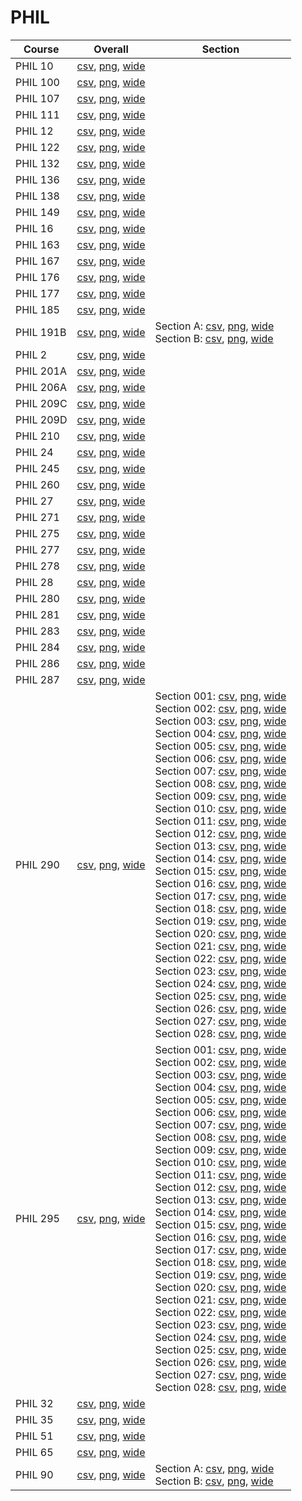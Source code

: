 # PHIL

| Course | Overall | Section |
| ------ | ------- | ------- |
| PHIL 10 | [csv](https://github.com/UCSD-Historical-Enrollment-Data/2025Winter/blob/main/overall/PHIL%2010.csv), [png](https://raw.githubusercontent.com/UCSD-Historical-Enrollment-Data/2025Winter/main/plot_overall/PHIL%2010.png), [wide](https://raw.githubusercontent.com/UCSD-Historical-Enrollment-Data/2025Winter/main/plot_overall_wide/PHIL%2010.png) |  |
| PHIL 100 | [csv](https://github.com/UCSD-Historical-Enrollment-Data/2025Winter/blob/main/overall/PHIL%20100.csv), [png](https://raw.githubusercontent.com/UCSD-Historical-Enrollment-Data/2025Winter/main/plot_overall/PHIL%20100.png), [wide](https://raw.githubusercontent.com/UCSD-Historical-Enrollment-Data/2025Winter/main/plot_overall_wide/PHIL%20100.png) |  |
| PHIL 107 | [csv](https://github.com/UCSD-Historical-Enrollment-Data/2025Winter/blob/main/overall/PHIL%20107.csv), [png](https://raw.githubusercontent.com/UCSD-Historical-Enrollment-Data/2025Winter/main/plot_overall/PHIL%20107.png), [wide](https://raw.githubusercontent.com/UCSD-Historical-Enrollment-Data/2025Winter/main/plot_overall_wide/PHIL%20107.png) |  |
| PHIL 111 | [csv](https://github.com/UCSD-Historical-Enrollment-Data/2025Winter/blob/main/overall/PHIL%20111.csv), [png](https://raw.githubusercontent.com/UCSD-Historical-Enrollment-Data/2025Winter/main/plot_overall/PHIL%20111.png), [wide](https://raw.githubusercontent.com/UCSD-Historical-Enrollment-Data/2025Winter/main/plot_overall_wide/PHIL%20111.png) |  |
| PHIL 12 | [csv](https://github.com/UCSD-Historical-Enrollment-Data/2025Winter/blob/main/overall/PHIL%2012.csv), [png](https://raw.githubusercontent.com/UCSD-Historical-Enrollment-Data/2025Winter/main/plot_overall/PHIL%2012.png), [wide](https://raw.githubusercontent.com/UCSD-Historical-Enrollment-Data/2025Winter/main/plot_overall_wide/PHIL%2012.png) |  |
| PHIL 122 | [csv](https://github.com/UCSD-Historical-Enrollment-Data/2025Winter/blob/main/overall/PHIL%20122.csv), [png](https://raw.githubusercontent.com/UCSD-Historical-Enrollment-Data/2025Winter/main/plot_overall/PHIL%20122.png), [wide](https://raw.githubusercontent.com/UCSD-Historical-Enrollment-Data/2025Winter/main/plot_overall_wide/PHIL%20122.png) |  |
| PHIL 132 | [csv](https://github.com/UCSD-Historical-Enrollment-Data/2025Winter/blob/main/overall/PHIL%20132.csv), [png](https://raw.githubusercontent.com/UCSD-Historical-Enrollment-Data/2025Winter/main/plot_overall/PHIL%20132.png), [wide](https://raw.githubusercontent.com/UCSD-Historical-Enrollment-Data/2025Winter/main/plot_overall_wide/PHIL%20132.png) |  |
| PHIL 136 | [csv](https://github.com/UCSD-Historical-Enrollment-Data/2025Winter/blob/main/overall/PHIL%20136.csv), [png](https://raw.githubusercontent.com/UCSD-Historical-Enrollment-Data/2025Winter/main/plot_overall/PHIL%20136.png), [wide](https://raw.githubusercontent.com/UCSD-Historical-Enrollment-Data/2025Winter/main/plot_overall_wide/PHIL%20136.png) |  |
| PHIL 138 | [csv](https://github.com/UCSD-Historical-Enrollment-Data/2025Winter/blob/main/overall/PHIL%20138.csv), [png](https://raw.githubusercontent.com/UCSD-Historical-Enrollment-Data/2025Winter/main/plot_overall/PHIL%20138.png), [wide](https://raw.githubusercontent.com/UCSD-Historical-Enrollment-Data/2025Winter/main/plot_overall_wide/PHIL%20138.png) |  |
| PHIL 149 | [csv](https://github.com/UCSD-Historical-Enrollment-Data/2025Winter/blob/main/overall/PHIL%20149.csv), [png](https://raw.githubusercontent.com/UCSD-Historical-Enrollment-Data/2025Winter/main/plot_overall/PHIL%20149.png), [wide](https://raw.githubusercontent.com/UCSD-Historical-Enrollment-Data/2025Winter/main/plot_overall_wide/PHIL%20149.png) |  |
| PHIL 16 | [csv](https://github.com/UCSD-Historical-Enrollment-Data/2025Winter/blob/main/overall/PHIL%2016.csv), [png](https://raw.githubusercontent.com/UCSD-Historical-Enrollment-Data/2025Winter/main/plot_overall/PHIL%2016.png), [wide](https://raw.githubusercontent.com/UCSD-Historical-Enrollment-Data/2025Winter/main/plot_overall_wide/PHIL%2016.png) |  |
| PHIL 163 | [csv](https://github.com/UCSD-Historical-Enrollment-Data/2025Winter/blob/main/overall/PHIL%20163.csv), [png](https://raw.githubusercontent.com/UCSD-Historical-Enrollment-Data/2025Winter/main/plot_overall/PHIL%20163.png), [wide](https://raw.githubusercontent.com/UCSD-Historical-Enrollment-Data/2025Winter/main/plot_overall_wide/PHIL%20163.png) |  |
| PHIL 167 | [csv](https://github.com/UCSD-Historical-Enrollment-Data/2025Winter/blob/main/overall/PHIL%20167.csv), [png](https://raw.githubusercontent.com/UCSD-Historical-Enrollment-Data/2025Winter/main/plot_overall/PHIL%20167.png), [wide](https://raw.githubusercontent.com/UCSD-Historical-Enrollment-Data/2025Winter/main/plot_overall_wide/PHIL%20167.png) |  |
| PHIL 176 | [csv](https://github.com/UCSD-Historical-Enrollment-Data/2025Winter/blob/main/overall/PHIL%20176.csv), [png](https://raw.githubusercontent.com/UCSD-Historical-Enrollment-Data/2025Winter/main/plot_overall/PHIL%20176.png), [wide](https://raw.githubusercontent.com/UCSD-Historical-Enrollment-Data/2025Winter/main/plot_overall_wide/PHIL%20176.png) |  |
| PHIL 177 | [csv](https://github.com/UCSD-Historical-Enrollment-Data/2025Winter/blob/main/overall/PHIL%20177.csv), [png](https://raw.githubusercontent.com/UCSD-Historical-Enrollment-Data/2025Winter/main/plot_overall/PHIL%20177.png), [wide](https://raw.githubusercontent.com/UCSD-Historical-Enrollment-Data/2025Winter/main/plot_overall_wide/PHIL%20177.png) |  |
| PHIL 185 | [csv](https://github.com/UCSD-Historical-Enrollment-Data/2025Winter/blob/main/overall/PHIL%20185.csv), [png](https://raw.githubusercontent.com/UCSD-Historical-Enrollment-Data/2025Winter/main/plot_overall/PHIL%20185.png), [wide](https://raw.githubusercontent.com/UCSD-Historical-Enrollment-Data/2025Winter/main/plot_overall_wide/PHIL%20185.png) |  |
| PHIL 191B | [csv](https://github.com/UCSD-Historical-Enrollment-Data/2025Winter/blob/main/overall/PHIL%20191B.csv), [png](https://raw.githubusercontent.com/UCSD-Historical-Enrollment-Data/2025Winter/main/plot_overall/PHIL%20191B.png), [wide](https://raw.githubusercontent.com/UCSD-Historical-Enrollment-Data/2025Winter/main/plot_overall_wide/PHIL%20191B.png) | Section A: [csv](https://github.com/UCSD-Historical-Enrollment-Data/2025Winter/blob/main/section/PHIL%20191B_A.csv), [png](https://raw.githubusercontent.com/UCSD-Historical-Enrollment-Data/2025Winter/main/plot_section/PHIL%20191B_A.png), [wide](https://raw.githubusercontent.com/UCSD-Historical-Enrollment-Data/2025Winter/main/plot_section_wide/PHIL%20191B_A.png)<br>Section B: [csv](https://github.com/UCSD-Historical-Enrollment-Data/2025Winter/blob/main/section/PHIL%20191B_B.csv), [png](https://raw.githubusercontent.com/UCSD-Historical-Enrollment-Data/2025Winter/main/plot_section/PHIL%20191B_B.png), [wide](https://raw.githubusercontent.com/UCSD-Historical-Enrollment-Data/2025Winter/main/plot_section_wide/PHIL%20191B_B.png) |
| PHIL 2 | [csv](https://github.com/UCSD-Historical-Enrollment-Data/2025Winter/blob/main/overall/PHIL%202.csv), [png](https://raw.githubusercontent.com/UCSD-Historical-Enrollment-Data/2025Winter/main/plot_overall/PHIL%202.png), [wide](https://raw.githubusercontent.com/UCSD-Historical-Enrollment-Data/2025Winter/main/plot_overall_wide/PHIL%202.png) |  |
| PHIL 201A | [csv](https://github.com/UCSD-Historical-Enrollment-Data/2025Winter/blob/main/overall/PHIL%20201A.csv), [png](https://raw.githubusercontent.com/UCSD-Historical-Enrollment-Data/2025Winter/main/plot_overall/PHIL%20201A.png), [wide](https://raw.githubusercontent.com/UCSD-Historical-Enrollment-Data/2025Winter/main/plot_overall_wide/PHIL%20201A.png) |  |
| PHIL 206A | [csv](https://github.com/UCSD-Historical-Enrollment-Data/2025Winter/blob/main/overall/PHIL%20206A.csv), [png](https://raw.githubusercontent.com/UCSD-Historical-Enrollment-Data/2025Winter/main/plot_overall/PHIL%20206A.png), [wide](https://raw.githubusercontent.com/UCSD-Historical-Enrollment-Data/2025Winter/main/plot_overall_wide/PHIL%20206A.png) |  |
| PHIL 209C | [csv](https://github.com/UCSD-Historical-Enrollment-Data/2025Winter/blob/main/overall/PHIL%20209C.csv), [png](https://raw.githubusercontent.com/UCSD-Historical-Enrollment-Data/2025Winter/main/plot_overall/PHIL%20209C.png), [wide](https://raw.githubusercontent.com/UCSD-Historical-Enrollment-Data/2025Winter/main/plot_overall_wide/PHIL%20209C.png) |  |
| PHIL 209D | [csv](https://github.com/UCSD-Historical-Enrollment-Data/2025Winter/blob/main/overall/PHIL%20209D.csv), [png](https://raw.githubusercontent.com/UCSD-Historical-Enrollment-Data/2025Winter/main/plot_overall/PHIL%20209D.png), [wide](https://raw.githubusercontent.com/UCSD-Historical-Enrollment-Data/2025Winter/main/plot_overall_wide/PHIL%20209D.png) |  |
| PHIL 210 | [csv](https://github.com/UCSD-Historical-Enrollment-Data/2025Winter/blob/main/overall/PHIL%20210.csv), [png](https://raw.githubusercontent.com/UCSD-Historical-Enrollment-Data/2025Winter/main/plot_overall/PHIL%20210.png), [wide](https://raw.githubusercontent.com/UCSD-Historical-Enrollment-Data/2025Winter/main/plot_overall_wide/PHIL%20210.png) |  |
| PHIL 24 | [csv](https://github.com/UCSD-Historical-Enrollment-Data/2025Winter/blob/main/overall/PHIL%2024.csv), [png](https://raw.githubusercontent.com/UCSD-Historical-Enrollment-Data/2025Winter/main/plot_overall/PHIL%2024.png), [wide](https://raw.githubusercontent.com/UCSD-Historical-Enrollment-Data/2025Winter/main/plot_overall_wide/PHIL%2024.png) |  |
| PHIL 245 | [csv](https://github.com/UCSD-Historical-Enrollment-Data/2025Winter/blob/main/overall/PHIL%20245.csv), [png](https://raw.githubusercontent.com/UCSD-Historical-Enrollment-Data/2025Winter/main/plot_overall/PHIL%20245.png), [wide](https://raw.githubusercontent.com/UCSD-Historical-Enrollment-Data/2025Winter/main/plot_overall_wide/PHIL%20245.png) |  |
| PHIL 260 | [csv](https://github.com/UCSD-Historical-Enrollment-Data/2025Winter/blob/main/overall/PHIL%20260.csv), [png](https://raw.githubusercontent.com/UCSD-Historical-Enrollment-Data/2025Winter/main/plot_overall/PHIL%20260.png), [wide](https://raw.githubusercontent.com/UCSD-Historical-Enrollment-Data/2025Winter/main/plot_overall_wide/PHIL%20260.png) |  |
| PHIL 27 | [csv](https://github.com/UCSD-Historical-Enrollment-Data/2025Winter/blob/main/overall/PHIL%2027.csv), [png](https://raw.githubusercontent.com/UCSD-Historical-Enrollment-Data/2025Winter/main/plot_overall/PHIL%2027.png), [wide](https://raw.githubusercontent.com/UCSD-Historical-Enrollment-Data/2025Winter/main/plot_overall_wide/PHIL%2027.png) |  |
| PHIL 271 | [csv](https://github.com/UCSD-Historical-Enrollment-Data/2025Winter/blob/main/overall/PHIL%20271.csv), [png](https://raw.githubusercontent.com/UCSD-Historical-Enrollment-Data/2025Winter/main/plot_overall/PHIL%20271.png), [wide](https://raw.githubusercontent.com/UCSD-Historical-Enrollment-Data/2025Winter/main/plot_overall_wide/PHIL%20271.png) |  |
| PHIL 275 | [csv](https://github.com/UCSD-Historical-Enrollment-Data/2025Winter/blob/main/overall/PHIL%20275.csv), [png](https://raw.githubusercontent.com/UCSD-Historical-Enrollment-Data/2025Winter/main/plot_overall/PHIL%20275.png), [wide](https://raw.githubusercontent.com/UCSD-Historical-Enrollment-Data/2025Winter/main/plot_overall_wide/PHIL%20275.png) |  |
| PHIL 277 | [csv](https://github.com/UCSD-Historical-Enrollment-Data/2025Winter/blob/main/overall/PHIL%20277.csv), [png](https://raw.githubusercontent.com/UCSD-Historical-Enrollment-Data/2025Winter/main/plot_overall/PHIL%20277.png), [wide](https://raw.githubusercontent.com/UCSD-Historical-Enrollment-Data/2025Winter/main/plot_overall_wide/PHIL%20277.png) |  |
| PHIL 278 | [csv](https://github.com/UCSD-Historical-Enrollment-Data/2025Winter/blob/main/overall/PHIL%20278.csv), [png](https://raw.githubusercontent.com/UCSD-Historical-Enrollment-Data/2025Winter/main/plot_overall/PHIL%20278.png), [wide](https://raw.githubusercontent.com/UCSD-Historical-Enrollment-Data/2025Winter/main/plot_overall_wide/PHIL%20278.png) |  |
| PHIL 28 | [csv](https://github.com/UCSD-Historical-Enrollment-Data/2025Winter/blob/main/overall/PHIL%2028.csv), [png](https://raw.githubusercontent.com/UCSD-Historical-Enrollment-Data/2025Winter/main/plot_overall/PHIL%2028.png), [wide](https://raw.githubusercontent.com/UCSD-Historical-Enrollment-Data/2025Winter/main/plot_overall_wide/PHIL%2028.png) |  |
| PHIL 280 | [csv](https://github.com/UCSD-Historical-Enrollment-Data/2025Winter/blob/main/overall/PHIL%20280.csv), [png](https://raw.githubusercontent.com/UCSD-Historical-Enrollment-Data/2025Winter/main/plot_overall/PHIL%20280.png), [wide](https://raw.githubusercontent.com/UCSD-Historical-Enrollment-Data/2025Winter/main/plot_overall_wide/PHIL%20280.png) |  |
| PHIL 281 | [csv](https://github.com/UCSD-Historical-Enrollment-Data/2025Winter/blob/main/overall/PHIL%20281.csv), [png](https://raw.githubusercontent.com/UCSD-Historical-Enrollment-Data/2025Winter/main/plot_overall/PHIL%20281.png), [wide](https://raw.githubusercontent.com/UCSD-Historical-Enrollment-Data/2025Winter/main/plot_overall_wide/PHIL%20281.png) |  |
| PHIL 283 | [csv](https://github.com/UCSD-Historical-Enrollment-Data/2025Winter/blob/main/overall/PHIL%20283.csv), [png](https://raw.githubusercontent.com/UCSD-Historical-Enrollment-Data/2025Winter/main/plot_overall/PHIL%20283.png), [wide](https://raw.githubusercontent.com/UCSD-Historical-Enrollment-Data/2025Winter/main/plot_overall_wide/PHIL%20283.png) |  |
| PHIL 284 | [csv](https://github.com/UCSD-Historical-Enrollment-Data/2025Winter/blob/main/overall/PHIL%20284.csv), [png](https://raw.githubusercontent.com/UCSD-Historical-Enrollment-Data/2025Winter/main/plot_overall/PHIL%20284.png), [wide](https://raw.githubusercontent.com/UCSD-Historical-Enrollment-Data/2025Winter/main/plot_overall_wide/PHIL%20284.png) |  |
| PHIL 286 | [csv](https://github.com/UCSD-Historical-Enrollment-Data/2025Winter/blob/main/overall/PHIL%20286.csv), [png](https://raw.githubusercontent.com/UCSD-Historical-Enrollment-Data/2025Winter/main/plot_overall/PHIL%20286.png), [wide](https://raw.githubusercontent.com/UCSD-Historical-Enrollment-Data/2025Winter/main/plot_overall_wide/PHIL%20286.png) |  |
| PHIL 287 | [csv](https://github.com/UCSD-Historical-Enrollment-Data/2025Winter/blob/main/overall/PHIL%20287.csv), [png](https://raw.githubusercontent.com/UCSD-Historical-Enrollment-Data/2025Winter/main/plot_overall/PHIL%20287.png), [wide](https://raw.githubusercontent.com/UCSD-Historical-Enrollment-Data/2025Winter/main/plot_overall_wide/PHIL%20287.png) |  |
| PHIL 290 | [csv](https://github.com/UCSD-Historical-Enrollment-Data/2025Winter/blob/main/overall/PHIL%20290.csv), [png](https://raw.githubusercontent.com/UCSD-Historical-Enrollment-Data/2025Winter/main/plot_overall/PHIL%20290.png), [wide](https://raw.githubusercontent.com/UCSD-Historical-Enrollment-Data/2025Winter/main/plot_overall_wide/PHIL%20290.png) | Section 001: [csv](https://github.com/UCSD-Historical-Enrollment-Data/2025Winter/blob/main/section/PHIL%20290_001.csv), [png](https://raw.githubusercontent.com/UCSD-Historical-Enrollment-Data/2025Winter/main/plot_section/PHIL%20290_001.png), [wide](https://raw.githubusercontent.com/UCSD-Historical-Enrollment-Data/2025Winter/main/plot_section_wide/PHIL%20290_001.png)<br>Section 002: [csv](https://github.com/UCSD-Historical-Enrollment-Data/2025Winter/blob/main/section/PHIL%20290_002.csv), [png](https://raw.githubusercontent.com/UCSD-Historical-Enrollment-Data/2025Winter/main/plot_section/PHIL%20290_002.png), [wide](https://raw.githubusercontent.com/UCSD-Historical-Enrollment-Data/2025Winter/main/plot_section_wide/PHIL%20290_002.png)<br>Section 003: [csv](https://github.com/UCSD-Historical-Enrollment-Data/2025Winter/blob/main/section/PHIL%20290_003.csv), [png](https://raw.githubusercontent.com/UCSD-Historical-Enrollment-Data/2025Winter/main/plot_section/PHIL%20290_003.png), [wide](https://raw.githubusercontent.com/UCSD-Historical-Enrollment-Data/2025Winter/main/plot_section_wide/PHIL%20290_003.png)<br>Section 004: [csv](https://github.com/UCSD-Historical-Enrollment-Data/2025Winter/blob/main/section/PHIL%20290_004.csv), [png](https://raw.githubusercontent.com/UCSD-Historical-Enrollment-Data/2025Winter/main/plot_section/PHIL%20290_004.png), [wide](https://raw.githubusercontent.com/UCSD-Historical-Enrollment-Data/2025Winter/main/plot_section_wide/PHIL%20290_004.png)<br>Section 005: [csv](https://github.com/UCSD-Historical-Enrollment-Data/2025Winter/blob/main/section/PHIL%20290_005.csv), [png](https://raw.githubusercontent.com/UCSD-Historical-Enrollment-Data/2025Winter/main/plot_section/PHIL%20290_005.png), [wide](https://raw.githubusercontent.com/UCSD-Historical-Enrollment-Data/2025Winter/main/plot_section_wide/PHIL%20290_005.png)<br>Section 006: [csv](https://github.com/UCSD-Historical-Enrollment-Data/2025Winter/blob/main/section/PHIL%20290_006.csv), [png](https://raw.githubusercontent.com/UCSD-Historical-Enrollment-Data/2025Winter/main/plot_section/PHIL%20290_006.png), [wide](https://raw.githubusercontent.com/UCSD-Historical-Enrollment-Data/2025Winter/main/plot_section_wide/PHIL%20290_006.png)<br>Section 007: [csv](https://github.com/UCSD-Historical-Enrollment-Data/2025Winter/blob/main/section/PHIL%20290_007.csv), [png](https://raw.githubusercontent.com/UCSD-Historical-Enrollment-Data/2025Winter/main/plot_section/PHIL%20290_007.png), [wide](https://raw.githubusercontent.com/UCSD-Historical-Enrollment-Data/2025Winter/main/plot_section_wide/PHIL%20290_007.png)<br>Section 008: [csv](https://github.com/UCSD-Historical-Enrollment-Data/2025Winter/blob/main/section/PHIL%20290_008.csv), [png](https://raw.githubusercontent.com/UCSD-Historical-Enrollment-Data/2025Winter/main/plot_section/PHIL%20290_008.png), [wide](https://raw.githubusercontent.com/UCSD-Historical-Enrollment-Data/2025Winter/main/plot_section_wide/PHIL%20290_008.png)<br>Section 009: [csv](https://github.com/UCSD-Historical-Enrollment-Data/2025Winter/blob/main/section/PHIL%20290_009.csv), [png](https://raw.githubusercontent.com/UCSD-Historical-Enrollment-Data/2025Winter/main/plot_section/PHIL%20290_009.png), [wide](https://raw.githubusercontent.com/UCSD-Historical-Enrollment-Data/2025Winter/main/plot_section_wide/PHIL%20290_009.png)<br>Section 010: [csv](https://github.com/UCSD-Historical-Enrollment-Data/2025Winter/blob/main/section/PHIL%20290_010.csv), [png](https://raw.githubusercontent.com/UCSD-Historical-Enrollment-Data/2025Winter/main/plot_section/PHIL%20290_010.png), [wide](https://raw.githubusercontent.com/UCSD-Historical-Enrollment-Data/2025Winter/main/plot_section_wide/PHIL%20290_010.png)<br>Section 011: [csv](https://github.com/UCSD-Historical-Enrollment-Data/2025Winter/blob/main/section/PHIL%20290_011.csv), [png](https://raw.githubusercontent.com/UCSD-Historical-Enrollment-Data/2025Winter/main/plot_section/PHIL%20290_011.png), [wide](https://raw.githubusercontent.com/UCSD-Historical-Enrollment-Data/2025Winter/main/plot_section_wide/PHIL%20290_011.png)<br>Section 012: [csv](https://github.com/UCSD-Historical-Enrollment-Data/2025Winter/blob/main/section/PHIL%20290_012.csv), [png](https://raw.githubusercontent.com/UCSD-Historical-Enrollment-Data/2025Winter/main/plot_section/PHIL%20290_012.png), [wide](https://raw.githubusercontent.com/UCSD-Historical-Enrollment-Data/2025Winter/main/plot_section_wide/PHIL%20290_012.png)<br>Section 013: [csv](https://github.com/UCSD-Historical-Enrollment-Data/2025Winter/blob/main/section/PHIL%20290_013.csv), [png](https://raw.githubusercontent.com/UCSD-Historical-Enrollment-Data/2025Winter/main/plot_section/PHIL%20290_013.png), [wide](https://raw.githubusercontent.com/UCSD-Historical-Enrollment-Data/2025Winter/main/plot_section_wide/PHIL%20290_013.png)<br>Section 014: [csv](https://github.com/UCSD-Historical-Enrollment-Data/2025Winter/blob/main/section/PHIL%20290_014.csv), [png](https://raw.githubusercontent.com/UCSD-Historical-Enrollment-Data/2025Winter/main/plot_section/PHIL%20290_014.png), [wide](https://raw.githubusercontent.com/UCSD-Historical-Enrollment-Data/2025Winter/main/plot_section_wide/PHIL%20290_014.png)<br>Section 015: [csv](https://github.com/UCSD-Historical-Enrollment-Data/2025Winter/blob/main/section/PHIL%20290_015.csv), [png](https://raw.githubusercontent.com/UCSD-Historical-Enrollment-Data/2025Winter/main/plot_section/PHIL%20290_015.png), [wide](https://raw.githubusercontent.com/UCSD-Historical-Enrollment-Data/2025Winter/main/plot_section_wide/PHIL%20290_015.png)<br>Section 016: [csv](https://github.com/UCSD-Historical-Enrollment-Data/2025Winter/blob/main/section/PHIL%20290_016.csv), [png](https://raw.githubusercontent.com/UCSD-Historical-Enrollment-Data/2025Winter/main/plot_section/PHIL%20290_016.png), [wide](https://raw.githubusercontent.com/UCSD-Historical-Enrollment-Data/2025Winter/main/plot_section_wide/PHIL%20290_016.png)<br>Section 017: [csv](https://github.com/UCSD-Historical-Enrollment-Data/2025Winter/blob/main/section/PHIL%20290_017.csv), [png](https://raw.githubusercontent.com/UCSD-Historical-Enrollment-Data/2025Winter/main/plot_section/PHIL%20290_017.png), [wide](https://raw.githubusercontent.com/UCSD-Historical-Enrollment-Data/2025Winter/main/plot_section_wide/PHIL%20290_017.png)<br>Section 018: [csv](https://github.com/UCSD-Historical-Enrollment-Data/2025Winter/blob/main/section/PHIL%20290_018.csv), [png](https://raw.githubusercontent.com/UCSD-Historical-Enrollment-Data/2025Winter/main/plot_section/PHIL%20290_018.png), [wide](https://raw.githubusercontent.com/UCSD-Historical-Enrollment-Data/2025Winter/main/plot_section_wide/PHIL%20290_018.png)<br>Section 019: [csv](https://github.com/UCSD-Historical-Enrollment-Data/2025Winter/blob/main/section/PHIL%20290_019.csv), [png](https://raw.githubusercontent.com/UCSD-Historical-Enrollment-Data/2025Winter/main/plot_section/PHIL%20290_019.png), [wide](https://raw.githubusercontent.com/UCSD-Historical-Enrollment-Data/2025Winter/main/plot_section_wide/PHIL%20290_019.png)<br>Section 020: [csv](https://github.com/UCSD-Historical-Enrollment-Data/2025Winter/blob/main/section/PHIL%20290_020.csv), [png](https://raw.githubusercontent.com/UCSD-Historical-Enrollment-Data/2025Winter/main/plot_section/PHIL%20290_020.png), [wide](https://raw.githubusercontent.com/UCSD-Historical-Enrollment-Data/2025Winter/main/plot_section_wide/PHIL%20290_020.png)<br>Section 021: [csv](https://github.com/UCSD-Historical-Enrollment-Data/2025Winter/blob/main/section/PHIL%20290_021.csv), [png](https://raw.githubusercontent.com/UCSD-Historical-Enrollment-Data/2025Winter/main/plot_section/PHIL%20290_021.png), [wide](https://raw.githubusercontent.com/UCSD-Historical-Enrollment-Data/2025Winter/main/plot_section_wide/PHIL%20290_021.png)<br>Section 022: [csv](https://github.com/UCSD-Historical-Enrollment-Data/2025Winter/blob/main/section/PHIL%20290_022.csv), [png](https://raw.githubusercontent.com/UCSD-Historical-Enrollment-Data/2025Winter/main/plot_section/PHIL%20290_022.png), [wide](https://raw.githubusercontent.com/UCSD-Historical-Enrollment-Data/2025Winter/main/plot_section_wide/PHIL%20290_022.png)<br>Section 023: [csv](https://github.com/UCSD-Historical-Enrollment-Data/2025Winter/blob/main/section/PHIL%20290_023.csv), [png](https://raw.githubusercontent.com/UCSD-Historical-Enrollment-Data/2025Winter/main/plot_section/PHIL%20290_023.png), [wide](https://raw.githubusercontent.com/UCSD-Historical-Enrollment-Data/2025Winter/main/plot_section_wide/PHIL%20290_023.png)<br>Section 024: [csv](https://github.com/UCSD-Historical-Enrollment-Data/2025Winter/blob/main/section/PHIL%20290_024.csv), [png](https://raw.githubusercontent.com/UCSD-Historical-Enrollment-Data/2025Winter/main/plot_section/PHIL%20290_024.png), [wide](https://raw.githubusercontent.com/UCSD-Historical-Enrollment-Data/2025Winter/main/plot_section_wide/PHIL%20290_024.png)<br>Section 025: [csv](https://github.com/UCSD-Historical-Enrollment-Data/2025Winter/blob/main/section/PHIL%20290_025.csv), [png](https://raw.githubusercontent.com/UCSD-Historical-Enrollment-Data/2025Winter/main/plot_section/PHIL%20290_025.png), [wide](https://raw.githubusercontent.com/UCSD-Historical-Enrollment-Data/2025Winter/main/plot_section_wide/PHIL%20290_025.png)<br>Section 026: [csv](https://github.com/UCSD-Historical-Enrollment-Data/2025Winter/blob/main/section/PHIL%20290_026.csv), [png](https://raw.githubusercontent.com/UCSD-Historical-Enrollment-Data/2025Winter/main/plot_section/PHIL%20290_026.png), [wide](https://raw.githubusercontent.com/UCSD-Historical-Enrollment-Data/2025Winter/main/plot_section_wide/PHIL%20290_026.png)<br>Section 027: [csv](https://github.com/UCSD-Historical-Enrollment-Data/2025Winter/blob/main/section/PHIL%20290_027.csv), [png](https://raw.githubusercontent.com/UCSD-Historical-Enrollment-Data/2025Winter/main/plot_section/PHIL%20290_027.png), [wide](https://raw.githubusercontent.com/UCSD-Historical-Enrollment-Data/2025Winter/main/plot_section_wide/PHIL%20290_027.png)<br>Section 028: [csv](https://github.com/UCSD-Historical-Enrollment-Data/2025Winter/blob/main/section/PHIL%20290_028.csv), [png](https://raw.githubusercontent.com/UCSD-Historical-Enrollment-Data/2025Winter/main/plot_section/PHIL%20290_028.png), [wide](https://raw.githubusercontent.com/UCSD-Historical-Enrollment-Data/2025Winter/main/plot_section_wide/PHIL%20290_028.png) |
| PHIL 295 | [csv](https://github.com/UCSD-Historical-Enrollment-Data/2025Winter/blob/main/overall/PHIL%20295.csv), [png](https://raw.githubusercontent.com/UCSD-Historical-Enrollment-Data/2025Winter/main/plot_overall/PHIL%20295.png), [wide](https://raw.githubusercontent.com/UCSD-Historical-Enrollment-Data/2025Winter/main/plot_overall_wide/PHIL%20295.png) | Section 001: [csv](https://github.com/UCSD-Historical-Enrollment-Data/2025Winter/blob/main/section/PHIL%20295_001.csv), [png](https://raw.githubusercontent.com/UCSD-Historical-Enrollment-Data/2025Winter/main/plot_section/PHIL%20295_001.png), [wide](https://raw.githubusercontent.com/UCSD-Historical-Enrollment-Data/2025Winter/main/plot_section_wide/PHIL%20295_001.png)<br>Section 002: [csv](https://github.com/UCSD-Historical-Enrollment-Data/2025Winter/blob/main/section/PHIL%20295_002.csv), [png](https://raw.githubusercontent.com/UCSD-Historical-Enrollment-Data/2025Winter/main/plot_section/PHIL%20295_002.png), [wide](https://raw.githubusercontent.com/UCSD-Historical-Enrollment-Data/2025Winter/main/plot_section_wide/PHIL%20295_002.png)<br>Section 003: [csv](https://github.com/UCSD-Historical-Enrollment-Data/2025Winter/blob/main/section/PHIL%20295_003.csv), [png](https://raw.githubusercontent.com/UCSD-Historical-Enrollment-Data/2025Winter/main/plot_section/PHIL%20295_003.png), [wide](https://raw.githubusercontent.com/UCSD-Historical-Enrollment-Data/2025Winter/main/plot_section_wide/PHIL%20295_003.png)<br>Section 004: [csv](https://github.com/UCSD-Historical-Enrollment-Data/2025Winter/blob/main/section/PHIL%20295_004.csv), [png](https://raw.githubusercontent.com/UCSD-Historical-Enrollment-Data/2025Winter/main/plot_section/PHIL%20295_004.png), [wide](https://raw.githubusercontent.com/UCSD-Historical-Enrollment-Data/2025Winter/main/plot_section_wide/PHIL%20295_004.png)<br>Section 005: [csv](https://github.com/UCSD-Historical-Enrollment-Data/2025Winter/blob/main/section/PHIL%20295_005.csv), [png](https://raw.githubusercontent.com/UCSD-Historical-Enrollment-Data/2025Winter/main/plot_section/PHIL%20295_005.png), [wide](https://raw.githubusercontent.com/UCSD-Historical-Enrollment-Data/2025Winter/main/plot_section_wide/PHIL%20295_005.png)<br>Section 006: [csv](https://github.com/UCSD-Historical-Enrollment-Data/2025Winter/blob/main/section/PHIL%20295_006.csv), [png](https://raw.githubusercontent.com/UCSD-Historical-Enrollment-Data/2025Winter/main/plot_section/PHIL%20295_006.png), [wide](https://raw.githubusercontent.com/UCSD-Historical-Enrollment-Data/2025Winter/main/plot_section_wide/PHIL%20295_006.png)<br>Section 007: [csv](https://github.com/UCSD-Historical-Enrollment-Data/2025Winter/blob/main/section/PHIL%20295_007.csv), [png](https://raw.githubusercontent.com/UCSD-Historical-Enrollment-Data/2025Winter/main/plot_section/PHIL%20295_007.png), [wide](https://raw.githubusercontent.com/UCSD-Historical-Enrollment-Data/2025Winter/main/plot_section_wide/PHIL%20295_007.png)<br>Section 008: [csv](https://github.com/UCSD-Historical-Enrollment-Data/2025Winter/blob/main/section/PHIL%20295_008.csv), [png](https://raw.githubusercontent.com/UCSD-Historical-Enrollment-Data/2025Winter/main/plot_section/PHIL%20295_008.png), [wide](https://raw.githubusercontent.com/UCSD-Historical-Enrollment-Data/2025Winter/main/plot_section_wide/PHIL%20295_008.png)<br>Section 009: [csv](https://github.com/UCSD-Historical-Enrollment-Data/2025Winter/blob/main/section/PHIL%20295_009.csv), [png](https://raw.githubusercontent.com/UCSD-Historical-Enrollment-Data/2025Winter/main/plot_section/PHIL%20295_009.png), [wide](https://raw.githubusercontent.com/UCSD-Historical-Enrollment-Data/2025Winter/main/plot_section_wide/PHIL%20295_009.png)<br>Section 010: [csv](https://github.com/UCSD-Historical-Enrollment-Data/2025Winter/blob/main/section/PHIL%20295_010.csv), [png](https://raw.githubusercontent.com/UCSD-Historical-Enrollment-Data/2025Winter/main/plot_section/PHIL%20295_010.png), [wide](https://raw.githubusercontent.com/UCSD-Historical-Enrollment-Data/2025Winter/main/plot_section_wide/PHIL%20295_010.png)<br>Section 011: [csv](https://github.com/UCSD-Historical-Enrollment-Data/2025Winter/blob/main/section/PHIL%20295_011.csv), [png](https://raw.githubusercontent.com/UCSD-Historical-Enrollment-Data/2025Winter/main/plot_section/PHIL%20295_011.png), [wide](https://raw.githubusercontent.com/UCSD-Historical-Enrollment-Data/2025Winter/main/plot_section_wide/PHIL%20295_011.png)<br>Section 012: [csv](https://github.com/UCSD-Historical-Enrollment-Data/2025Winter/blob/main/section/PHIL%20295_012.csv), [png](https://raw.githubusercontent.com/UCSD-Historical-Enrollment-Data/2025Winter/main/plot_section/PHIL%20295_012.png), [wide](https://raw.githubusercontent.com/UCSD-Historical-Enrollment-Data/2025Winter/main/plot_section_wide/PHIL%20295_012.png)<br>Section 013: [csv](https://github.com/UCSD-Historical-Enrollment-Data/2025Winter/blob/main/section/PHIL%20295_013.csv), [png](https://raw.githubusercontent.com/UCSD-Historical-Enrollment-Data/2025Winter/main/plot_section/PHIL%20295_013.png), [wide](https://raw.githubusercontent.com/UCSD-Historical-Enrollment-Data/2025Winter/main/plot_section_wide/PHIL%20295_013.png)<br>Section 014: [csv](https://github.com/UCSD-Historical-Enrollment-Data/2025Winter/blob/main/section/PHIL%20295_014.csv), [png](https://raw.githubusercontent.com/UCSD-Historical-Enrollment-Data/2025Winter/main/plot_section/PHIL%20295_014.png), [wide](https://raw.githubusercontent.com/UCSD-Historical-Enrollment-Data/2025Winter/main/plot_section_wide/PHIL%20295_014.png)<br>Section 015: [csv](https://github.com/UCSD-Historical-Enrollment-Data/2025Winter/blob/main/section/PHIL%20295_015.csv), [png](https://raw.githubusercontent.com/UCSD-Historical-Enrollment-Data/2025Winter/main/plot_section/PHIL%20295_015.png), [wide](https://raw.githubusercontent.com/UCSD-Historical-Enrollment-Data/2025Winter/main/plot_section_wide/PHIL%20295_015.png)<br>Section 016: [csv](https://github.com/UCSD-Historical-Enrollment-Data/2025Winter/blob/main/section/PHIL%20295_016.csv), [png](https://raw.githubusercontent.com/UCSD-Historical-Enrollment-Data/2025Winter/main/plot_section/PHIL%20295_016.png), [wide](https://raw.githubusercontent.com/UCSD-Historical-Enrollment-Data/2025Winter/main/plot_section_wide/PHIL%20295_016.png)<br>Section 017: [csv](https://github.com/UCSD-Historical-Enrollment-Data/2025Winter/blob/main/section/PHIL%20295_017.csv), [png](https://raw.githubusercontent.com/UCSD-Historical-Enrollment-Data/2025Winter/main/plot_section/PHIL%20295_017.png), [wide](https://raw.githubusercontent.com/UCSD-Historical-Enrollment-Data/2025Winter/main/plot_section_wide/PHIL%20295_017.png)<br>Section 018: [csv](https://github.com/UCSD-Historical-Enrollment-Data/2025Winter/blob/main/section/PHIL%20295_018.csv), [png](https://raw.githubusercontent.com/UCSD-Historical-Enrollment-Data/2025Winter/main/plot_section/PHIL%20295_018.png), [wide](https://raw.githubusercontent.com/UCSD-Historical-Enrollment-Data/2025Winter/main/plot_section_wide/PHIL%20295_018.png)<br>Section 019: [csv](https://github.com/UCSD-Historical-Enrollment-Data/2025Winter/blob/main/section/PHIL%20295_019.csv), [png](https://raw.githubusercontent.com/UCSD-Historical-Enrollment-Data/2025Winter/main/plot_section/PHIL%20295_019.png), [wide](https://raw.githubusercontent.com/UCSD-Historical-Enrollment-Data/2025Winter/main/plot_section_wide/PHIL%20295_019.png)<br>Section 020: [csv](https://github.com/UCSD-Historical-Enrollment-Data/2025Winter/blob/main/section/PHIL%20295_020.csv), [png](https://raw.githubusercontent.com/UCSD-Historical-Enrollment-Data/2025Winter/main/plot_section/PHIL%20295_020.png), [wide](https://raw.githubusercontent.com/UCSD-Historical-Enrollment-Data/2025Winter/main/plot_section_wide/PHIL%20295_020.png)<br>Section 021: [csv](https://github.com/UCSD-Historical-Enrollment-Data/2025Winter/blob/main/section/PHIL%20295_021.csv), [png](https://raw.githubusercontent.com/UCSD-Historical-Enrollment-Data/2025Winter/main/plot_section/PHIL%20295_021.png), [wide](https://raw.githubusercontent.com/UCSD-Historical-Enrollment-Data/2025Winter/main/plot_section_wide/PHIL%20295_021.png)<br>Section 022: [csv](https://github.com/UCSD-Historical-Enrollment-Data/2025Winter/blob/main/section/PHIL%20295_022.csv), [png](https://raw.githubusercontent.com/UCSD-Historical-Enrollment-Data/2025Winter/main/plot_section/PHIL%20295_022.png), [wide](https://raw.githubusercontent.com/UCSD-Historical-Enrollment-Data/2025Winter/main/plot_section_wide/PHIL%20295_022.png)<br>Section 023: [csv](https://github.com/UCSD-Historical-Enrollment-Data/2025Winter/blob/main/section/PHIL%20295_023.csv), [png](https://raw.githubusercontent.com/UCSD-Historical-Enrollment-Data/2025Winter/main/plot_section/PHIL%20295_023.png), [wide](https://raw.githubusercontent.com/UCSD-Historical-Enrollment-Data/2025Winter/main/plot_section_wide/PHIL%20295_023.png)<br>Section 024: [csv](https://github.com/UCSD-Historical-Enrollment-Data/2025Winter/blob/main/section/PHIL%20295_024.csv), [png](https://raw.githubusercontent.com/UCSD-Historical-Enrollment-Data/2025Winter/main/plot_section/PHIL%20295_024.png), [wide](https://raw.githubusercontent.com/UCSD-Historical-Enrollment-Data/2025Winter/main/plot_section_wide/PHIL%20295_024.png)<br>Section 025: [csv](https://github.com/UCSD-Historical-Enrollment-Data/2025Winter/blob/main/section/PHIL%20295_025.csv), [png](https://raw.githubusercontent.com/UCSD-Historical-Enrollment-Data/2025Winter/main/plot_section/PHIL%20295_025.png), [wide](https://raw.githubusercontent.com/UCSD-Historical-Enrollment-Data/2025Winter/main/plot_section_wide/PHIL%20295_025.png)<br>Section 026: [csv](https://github.com/UCSD-Historical-Enrollment-Data/2025Winter/blob/main/section/PHIL%20295_026.csv), [png](https://raw.githubusercontent.com/UCSD-Historical-Enrollment-Data/2025Winter/main/plot_section/PHIL%20295_026.png), [wide](https://raw.githubusercontent.com/UCSD-Historical-Enrollment-Data/2025Winter/main/plot_section_wide/PHIL%20295_026.png)<br>Section 027: [csv](https://github.com/UCSD-Historical-Enrollment-Data/2025Winter/blob/main/section/PHIL%20295_027.csv), [png](https://raw.githubusercontent.com/UCSD-Historical-Enrollment-Data/2025Winter/main/plot_section/PHIL%20295_027.png), [wide](https://raw.githubusercontent.com/UCSD-Historical-Enrollment-Data/2025Winter/main/plot_section_wide/PHIL%20295_027.png)<br>Section 028: [csv](https://github.com/UCSD-Historical-Enrollment-Data/2025Winter/blob/main/section/PHIL%20295_028.csv), [png](https://raw.githubusercontent.com/UCSD-Historical-Enrollment-Data/2025Winter/main/plot_section/PHIL%20295_028.png), [wide](https://raw.githubusercontent.com/UCSD-Historical-Enrollment-Data/2025Winter/main/plot_section_wide/PHIL%20295_028.png) |
| PHIL 32 | [csv](https://github.com/UCSD-Historical-Enrollment-Data/2025Winter/blob/main/overall/PHIL%2032.csv), [png](https://raw.githubusercontent.com/UCSD-Historical-Enrollment-Data/2025Winter/main/plot_overall/PHIL%2032.png), [wide](https://raw.githubusercontent.com/UCSD-Historical-Enrollment-Data/2025Winter/main/plot_overall_wide/PHIL%2032.png) |  |
| PHIL 35 | [csv](https://github.com/UCSD-Historical-Enrollment-Data/2025Winter/blob/main/overall/PHIL%2035.csv), [png](https://raw.githubusercontent.com/UCSD-Historical-Enrollment-Data/2025Winter/main/plot_overall/PHIL%2035.png), [wide](https://raw.githubusercontent.com/UCSD-Historical-Enrollment-Data/2025Winter/main/plot_overall_wide/PHIL%2035.png) |  |
| PHIL 51 | [csv](https://github.com/UCSD-Historical-Enrollment-Data/2025Winter/blob/main/overall/PHIL%2051.csv), [png](https://raw.githubusercontent.com/UCSD-Historical-Enrollment-Data/2025Winter/main/plot_overall/PHIL%2051.png), [wide](https://raw.githubusercontent.com/UCSD-Historical-Enrollment-Data/2025Winter/main/plot_overall_wide/PHIL%2051.png) |  |
| PHIL 65 | [csv](https://github.com/UCSD-Historical-Enrollment-Data/2025Winter/blob/main/overall/PHIL%2065.csv), [png](https://raw.githubusercontent.com/UCSD-Historical-Enrollment-Data/2025Winter/main/plot_overall/PHIL%2065.png), [wide](https://raw.githubusercontent.com/UCSD-Historical-Enrollment-Data/2025Winter/main/plot_overall_wide/PHIL%2065.png) |  |
| PHIL 90 | [csv](https://github.com/UCSD-Historical-Enrollment-Data/2025Winter/blob/main/overall/PHIL%2090.csv), [png](https://raw.githubusercontent.com/UCSD-Historical-Enrollment-Data/2025Winter/main/plot_overall/PHIL%2090.png), [wide](https://raw.githubusercontent.com/UCSD-Historical-Enrollment-Data/2025Winter/main/plot_overall_wide/PHIL%2090.png) | Section A: [csv](https://github.com/UCSD-Historical-Enrollment-Data/2025Winter/blob/main/section/PHIL%2090_A.csv), [png](https://raw.githubusercontent.com/UCSD-Historical-Enrollment-Data/2025Winter/main/plot_section/PHIL%2090_A.png), [wide](https://raw.githubusercontent.com/UCSD-Historical-Enrollment-Data/2025Winter/main/plot_section_wide/PHIL%2090_A.png)<br>Section B: [csv](https://github.com/UCSD-Historical-Enrollment-Data/2025Winter/blob/main/section/PHIL%2090_B.csv), [png](https://raw.githubusercontent.com/UCSD-Historical-Enrollment-Data/2025Winter/main/plot_section/PHIL%2090_B.png), [wide](https://raw.githubusercontent.com/UCSD-Historical-Enrollment-Data/2025Winter/main/plot_section_wide/PHIL%2090_B.png) |
